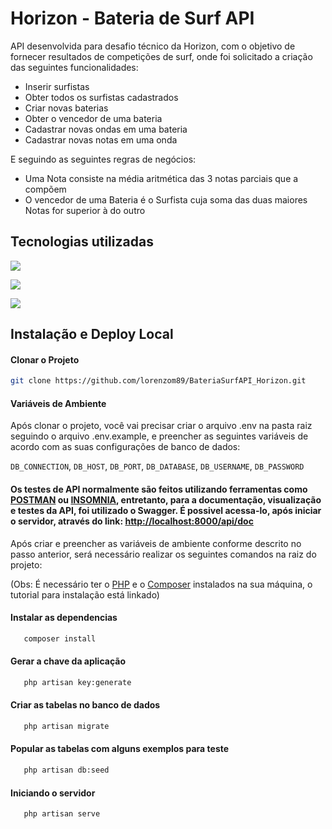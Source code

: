 
# Horizon - Bateria de Surf API

API desenvolvida para desafio técnico da Horizon, com o objetivo de fornecer resultados de competições de surf, onde foi solicitado a criação das seguintes funcionalidades:

   - Inserir surfistas
   - Obter todos os surfistas cadastrados
   - Criar novas baterias
   - Obter o vencedor de uma bateria
   - Cadastrar novas ondas em uma bateria
   - Cadastrar novas notas em uma onda
   
E seguindo as seguintes regras de negócios:

   - Uma Nota consiste na média aritmética das 3 notas parciais que a compõem
   - O vencedor de uma Bateria é o Surfista cuja soma das duas maiores Notas for superior à do outro


## Tecnologias utilizadas

![](https://img.shields.io/badge/PHP-777BB4?style=for-the-badge&logo=php&logoColor=white)
  

![](https://img.shields.io/badge/Laravel-FF2D20?style=for-the-badge&logo=laravel&logoColor=white) 
 
 
![](https://img.shields.io/badge/MySQL-005C84?style=for-the-badge&logo=mysql&logoColor=white)  


## Instalação e Deploy Local

#### Clonar o Projeto

```bash
git clone https://github.com/lorenzom89/BateriaSurfAPI_Horizon.git
```

#### Variáveis de Ambiente

Após clonar o projeto, você vai precisar criar o arquivo .env na pasta raiz seguindo o arquivo .env.example, e preencher as seguintes variáveis de acordo com as suas configurações de banco de dados:

`DB_CONNECTION`,
`DB_HOST`,
`DB_PORT`,
`DB_DATABASE`,
`DB_USERNAME`,
`DB_PASSWORD`



#### Os testes de API normalmente são feitos utilizando ferramentas como [POSTMAN](https://www.postman.com/downloads/) ou [INSOMNIA](https://insomnia.rest/download), entretanto, para a documentação, visualização e testes da API, foi utilizado o Swagger. É possivel acessa-lo, após iniciar o servidor, através do link: [http://localhost:8000/api/doc](http://localhost:8000/api/doc)

Após criar e preencher as variáveis de ambiente conforme descrito no passo anterior, será necessário realizar os seguintes comandos na raiz do projeto:

(Obs: É necessário ter o [PHP](https://www.php.net/manual/pt_BR/install.php) e o [Composer](https://getcomposer.org/download/) instalados na sua máquina, o tutorial para instalação está linkado)

#### Instalar as dependencias
```bash
   composer install
```
#### Gerar a chave da aplicação
```bash
   php artisan key:generate
```
#### Criar as tabelas no banco de dados
```bash
   php artisan migrate
```

#### Popular as tabelas com alguns exemplos para teste
```bash
   php artisan db:seed
```

#### Iniciando o servidor
```bash
   php artisan serve
```





